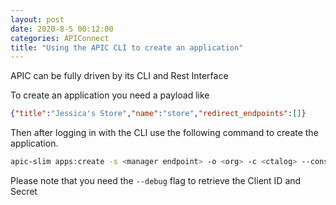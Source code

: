 ```yaml
---
layout: post
date: 2020-8-5 00:12:00
categories: APIConnect
title: "Using the APIC CLI to create an application"
---
```


APIC can be fully driven by its CLI and Rest Interface
<!--more-->
To create an application you need a payload like

```json
{"title":"Jessica's Store","name":"store","redirect_endpoints":[]}
```

Then after logging in with the CLI  use the following command to create the application.

```bash
apic-slim apps:create -s <manager endpoint> -o <org> -c <ctalog> --consumer-org <consumer-org>  --debug
```

Please note that you need the `--debug` flag to retrieve the Client ID and Secret
